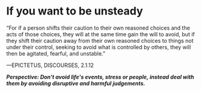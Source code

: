 # If you want to be unsteady

“For if a person shifts their caution to their own reasoned choices and the acts of those choices,
they will at the same time gain the will to avoid, 
but if they shift their caution away from their own reasoned choices to things not under their control, 
seeking to avoid what is controlled by others, they will then be agitated, fearful, and unstable.”

—EPICTETUS, DISCOURSES, 2.1.12

***Perspective: Don't avoid life's events, stress or people, instead deal with them by avoiding disruptive and harmful judgements.***
